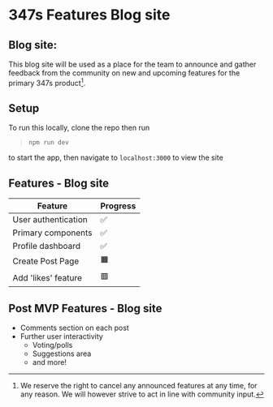 # 347s Features Blog site

## Blog site:

This blog site will be used as a place for the team to announce and gather feedback from the community on new and upcoming features for the primary 347s product[^1]. 

## Setup

To run this locally, clone the repo then run

> `npm run dev` 

to start the app, then navigate to `localhost:3000` to view the site
## Features - Blog site

| Feature | Progress |
| ----------- | ----------- |
| User authentication | :white_check_mark:
| Primary components | :white_check_mark:
| Profile dashboard | :white_check_mark:
| Create Post Page | :orange_square:
| Add 'likes' feature | :red_square:

## Post MVP Features - Blog site

- Comments section on each post
- Further user interactivity
    - Voting/polls
    - Suggestions area
    - and more!


[^1]: We reserve the right to cancel any announced features at any time, for any reason. We will however strive to act in line with community input. 
